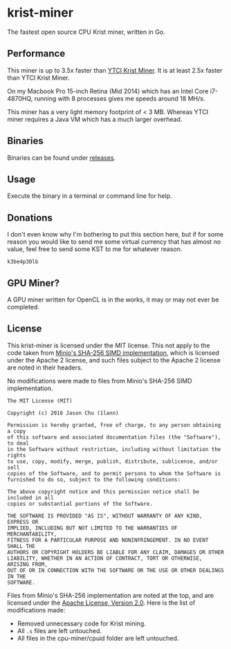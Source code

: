 # krist-miner
The fastest open source CPU Krist miner, written in Go.

## Performance
This miner is up to 3.5x faster than [YTCI Krist Miner](https://github.com/Yevano/ytci-krist-miner/).
It is at least 2.5x faster than YTCI Krist Miner.

On my Macbook Pro 15-inch Retina (Mid 2014) which has an Intel Core i7-4870HQ, running with 8 processes gives me speeds around 18 MH/s.

This miner has a very light memory footprint of < 3 MB. Whereas YTCI miner requires a Java VM which has a much larger overhead.

## Binaries
Binaries can be found under [releases](https://github.com/1lann/krist-miner/releases).

## Usage
Execute the binary in a terminal or command line for help.

## Donations
I don't even know why I'm bothering to put this section here, but if for some reason you would like to send me some virtual currency that has almost no value, feel free to send some KST to me for whatever reason.
```
k3be4p30lb
```

## GPU Miner?
A GPU miner written for OpenCL is in the works, it may or may not ever be completed.

## License
This krist-miner is licensed under the MIT license. This not apply to the code taken from [Minio's SHA-256 SIMD implementation](https://github.com/minio/sha256-simd), which is licensed under the Apache 2 license,
and such files subject to the Apache 2 license are noted in their headers.

No modifications were made to files from Minio's SHA-256 SIMD implementation.

```
The MIT License (MIT)

Copyright (c) 2016 Jason Chu (1lann)

Permission is hereby granted, free of charge, to any person obtaining a copy
of this software and associated documentation files (the "Software"), to deal
in the Software without restriction, including without limitation the rights
to use, copy, modify, merge, publish, distribute, sublicense, and/or sell
copies of the Software, and to permit persons to whom the Software is
furnished to do so, subject to the following conditions:

The above copyright notice and this permission notice shall be included in all
copies or substantial portions of the Software.

THE SOFTWARE IS PROVIDED "AS IS", WITHOUT WARRANTY OF ANY KIND, EXPRESS OR
IMPLIED, INCLUDING BUT NOT LIMITED TO THE WARRANTIES OF MERCHANTABILITY,
FITNESS FOR A PARTICULAR PURPOSE AND NONINFRINGEMENT. IN NO EVENT SHALL THE
AUTHORS OR COPYRIGHT HOLDERS BE LIABLE FOR ANY CLAIM, DAMAGES OR OTHER
LIABILITY, WHETHER IN AN ACTION OF CONTRACT, TORT OR OTHERWISE, ARISING FROM,
OUT OF OR IN CONNECTION WITH THE SOFTWARE OR THE USE OR OTHER DEALINGS IN THE
SOFTWARE.
```

Files from Minio's SHA-256 implementation are noted at the top, and are licensed under the [Apache License, Version 2.0](https://www.apache.org/licenses/LICENSE-2.0). Here is the list of modifications made:
* Removed unnecessary code for Krist mining.
* All `.s` files are left untouched.
* All files in the cpu-miner/cpuid folder are left untouched.
